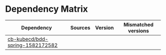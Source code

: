 # Dependency Matrix

Dependency | Sources | Version | Mismatched versions
---------- | ------- | ------- | -------------------
[cb-kubecd/bdd-spring-1582172582](https://github.com/cb-kubecd/bdd-spring-1582172582.git) |  | []() | 
